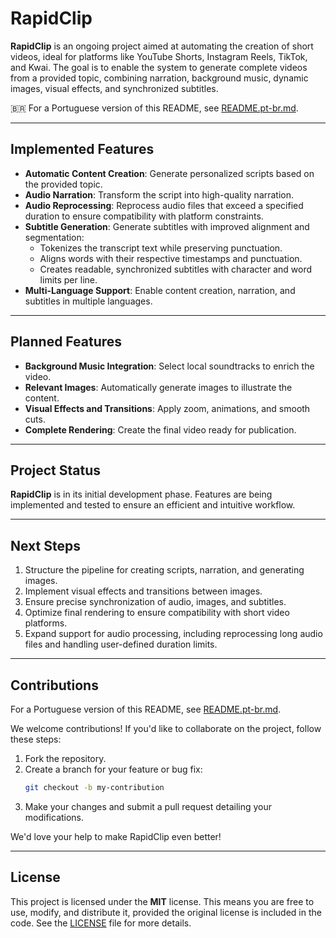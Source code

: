 # **RapidClip**

**RapidClip** is an ongoing project aimed at automating the creation of short videos, ideal for platforms like YouTube Shorts, Instagram Reels, TikTok, and Kwai. The goal is to enable the system to generate complete videos from a provided topic, combining narration, background music, dynamic images, visual effects, and synchronized subtitles.

🇧🇷 For a Portuguese version of this README, see [README.pt-br.md](README.pt-br.md).

---

## **Implemented Features**

- **Automatic Content Creation**: Generate personalized scripts based on the provided topic.
- **Audio Narration**: Transform the script into high-quality narration.
- **Audio Reprocessing**: Reprocess audio files that exceed a specified duration to ensure compatibility with platform constraints.
- **Subtitle Generation**: Generate subtitles with improved alignment and segmentation:
  - Tokenizes the transcript text while preserving punctuation.
  - Aligns words with their respective timestamps and punctuation.
  - Creates readable, synchronized subtitles with character and word limits per line.
- **Multi-Language Support**: Enable content creation, narration, and subtitles in multiple languages.

---

## **Planned Features**

- **Background Music Integration**: Select local soundtracks to enrich the video.
- **Relevant Images**: Automatically generate images to illustrate the content.
- **Visual Effects and Transitions**: Apply zoom, animations, and smooth cuts.
- **Complete Rendering**: Create the final video ready for publication.

---

## **Project Status**

**RapidClip** is in its initial development phase. Features are being implemented and tested to ensure an efficient and intuitive workflow.

---

## **Next Steps**

1. Structure the pipeline for creating scripts, narration, and generating images.
2. Implement visual effects and transitions between images.
3. Ensure precise synchronization of audio, images, and subtitles.
4. Optimize final rendering to ensure compatibility with short video platforms.
5. Expand support for audio processing, including reprocessing long audio files and handling user-defined duration limits.

---

## **Contributions**

For a Portuguese version of this README, see [README.pt-br.md](README.pt-br.md).

We welcome contributions! If you'd like to collaborate on the project, follow these steps:

1. Fork the repository.
2. Create a branch for your feature or bug fix:
   ```bash
   git checkout -b my-contribution
   ```
3. Make your changes and submit a pull request detailing your modifications.

We'd love your help to make RapidClip even better!

---

## **License**

This project is licensed under the **MIT** license. This means you are free to use, modify, and distribute it, provided the original license is included in the code. See the [LICENSE](LICENSE) file for more details.